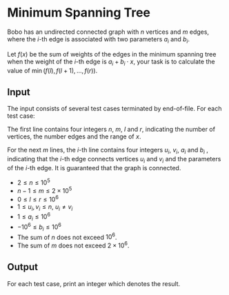 # Minimum Spanning Tree

Bobo has an undirected connected graph with $n$ vertices and $m$ edges, where the $i$-th edge is associated with two parameters $a_i$ and $b_i$.

Let $f(x)$ be the sum of weights of the edges in the minimum spanning tree when the weight of the $i$-th edge is $a_i + b_i \cdot x$, your task is to calculate the value of $\min(f(l), f(l+1), \ldots, f(r))$.

## Input

The input consists of several test cases terminated by end-of-file. For each test case:

The first line contains four integers $n$, $m$, $l$ and $r$, indicating the number of vertices, the number edges and the range of $x$.

For the next $m$ lines, the $i$-th line contains four integers $u_i$, $v_i$, $a_i$ and $b_i$ , indicating that the $i$-th edge connects vertices $u_i$ and $v_i$ and the parameters of the $i$-th edge. It is guaranteed that the graph is connected.

* $2 \le n \le 10^5$
* $n - 1 \le m \le 2 \times 10^5$
* $0 \le l \le r \le 10^6$
* $1 \le u_i, v_i \le n$, $u_i \ne v_i$
* $1 \le a_i \le 10^6$
* $-10^6 \le b_i \le 10^6$
* The sum of $n$ does not exceed $10^6$.
* The sum of $m$ does not exceed $2 \times 10^6$.

## Output

For each test case, print an integer which denotes the result.

<!--SAMPLES-->
